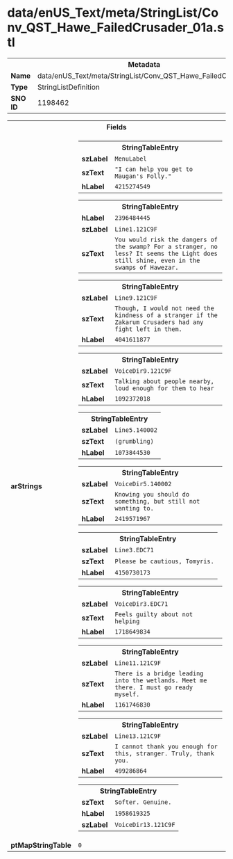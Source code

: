 <h1>data/enUS_Text/meta/StringList/Conv_QST_Hawe_FailedCrusader_01a.stl</h1><table><tr><th colspan="100%">Metadata</th></tr><tr><td><b>Name</b></td><td>data/enUS_Text/meta/StringList/Conv_QST_Hawe_FailedCrusader_01a.stl</td></tr><tr><td><b>Type</b></td><td>StringListDefinition</td></tr><tr><td><b>SNO ID</b></td><td>1198462</td></tr></table>

<table><tr><th colspan="100%">Fields</th></tr><tr><td><b>arStrings</b></td><td><table><tr><th colspan="100%">StringTableEntry</th></tr><tr><td><b>szLabel</b></td><td><code>MenuLabel</code></td></tr><tr><td><b>szText</b></td><td><code>"I can help you get to Maugan's Folly."</code></td></tr><tr><td><b>hLabel</b></td><td><code>4215274549</code></td></tr></table>


<table><tr><th colspan="100%">StringTableEntry</th></tr><tr><td><b>hLabel</b></td><td><code>2396484445</code></td></tr><tr><td><b>szLabel</b></td><td><code>Line1.121C9F</code></td></tr><tr><td><b>szText</b></td><td><code>You would risk the dangers of the swamp? For a stranger, no less? It seems the Light does still shine, even in the swamps of Hawezar.</code></td></tr></table>


<table><tr><th colspan="100%">StringTableEntry</th></tr><tr><td><b>szLabel</b></td><td><code>Line9.121C9F</code></td></tr><tr><td><b>szText</b></td><td><code>Though, I would not need the kindness of a stranger if the Zakarum Crusaders had any fight left in them.</code></td></tr><tr><td><b>hLabel</b></td><td><code>4041611877</code></td></tr></table>


<table><tr><th colspan="100%">StringTableEntry</th></tr><tr><td><b>szLabel</b></td><td><code>VoiceDir9.121C9F</code></td></tr><tr><td><b>szText</b></td><td><code>Talking about people nearby, loud enough for them to hear</code></td></tr><tr><td><b>hLabel</b></td><td><code>1092372018</code></td></tr></table>


<table><tr><th colspan="100%">StringTableEntry</th></tr><tr><td><b>szLabel</b></td><td><code>Line5.140002</code></td></tr><tr><td><b>szText</b></td><td><code>(grumbling)</code></td></tr><tr><td><b>hLabel</b></td><td><code>1073844530</code></td></tr></table>


<table><tr><th colspan="100%">StringTableEntry</th></tr><tr><td><b>szLabel</b></td><td><code>VoiceDir5.140002</code></td></tr><tr><td><b>szText</b></td><td><code>Knowing you should do something, but still not wanting to.</code></td></tr><tr><td><b>hLabel</b></td><td><code>2419571967</code></td></tr></table>


<table><tr><th colspan="100%">StringTableEntry</th></tr><tr><td><b>szLabel</b></td><td><code>Line3.EDC71</code></td></tr><tr><td><b>szText</b></td><td><code>Please be cautious, Tomyris.</code></td></tr><tr><td><b>hLabel</b></td><td><code>4150730173</code></td></tr></table>


<table><tr><th colspan="100%">StringTableEntry</th></tr><tr><td><b>szLabel</b></td><td><code>VoiceDir3.EDC71</code></td></tr><tr><td><b>szText</b></td><td><code>Feels guilty about not helping</code></td></tr><tr><td><b>hLabel</b></td><td><code>1718649834</code></td></tr></table>


<table><tr><th colspan="100%">StringTableEntry</th></tr><tr><td><b>szLabel</b></td><td><code>Line11.121C9F</code></td></tr><tr><td><b>szText</b></td><td><code>There is a bridge leading into the wetlands. Meet me there. I must go ready myself.</code></td></tr><tr><td><b>hLabel</b></td><td><code>1161746830</code></td></tr></table>


<table><tr><th colspan="100%">StringTableEntry</th></tr><tr><td><b>szLabel</b></td><td><code>Line13.121C9F</code></td></tr><tr><td><b>szText</b></td><td><code>I cannot thank you enough for this, stranger. Truly, thank you.</code></td></tr><tr><td><b>hLabel</b></td><td><code>499286864</code></td></tr></table>


<table><tr><th colspan="100%">StringTableEntry</th></tr><tr><td><b>szText</b></td><td><code>Softer. Genuine.</code></td></tr><tr><td><b>hLabel</b></td><td><code>1958619325</code></td></tr><tr><td><b>szLabel</b></td><td><code>VoiceDir13.121C9F</code></td></tr></table>


</td></tr><tr><td><b>ptMapStringTable</b></td><td><code>0</code></td></tr></table>

